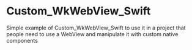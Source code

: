 # Custom_WkWebView_Swift

Simple example of Custom_WkWebView_Swift to use it in a project that people need to use a WebView and manipulate it with custom native components
